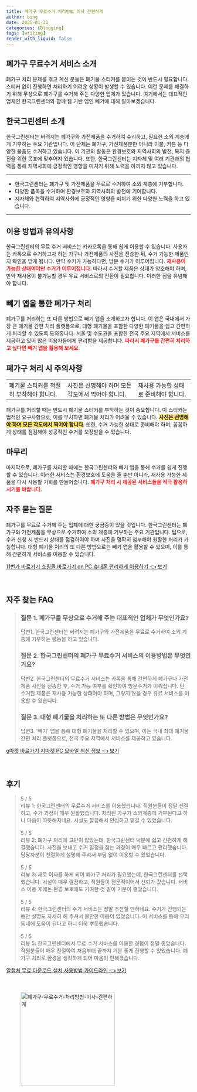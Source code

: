 ```yaml
---
title: 폐가구 무료수거 처리방법 이사 간편하게
author: bing
date: 2025-01-31
categories: [Blogging]
tags: [writing]
render_with_liquid: false
---
```



<h2 id='폐가구 무료수거 서비스 소개'>폐가구 무료수거 서비스 소개</h2>

<p>폐가구 처리 문제를 겪고 계신 분들은 폐기물 스티커를 붙이는 것이 반드시 필요합니다. 스티커 없이 진행하면 처리하기 어려운 상황이 발생할 수 있습니다. 이런 문제를 해결하기 위해 무상으로 폐가구를 수거해 주는 다양한 업체가 있습니다. 여기에서는 대표적인 업체인 한국그린센터와 함께 웹 기반 앱인 빼기에 대해 알아보겠습니다.</p>

<h2 id='한국그린센터 소개'>한국그린센터 소개</h2>

<p>한국그린센터는 버려지는 폐가구와 가전제품을 수거하여 수리하고, 필요한 소외 계층에게 기부하는 주요 기관입니다. 이 단체는 폐가구, 가전제품뿐만 아니라 이불, 커튼 등 다양한 물품도 수거하고 있습니다. 이 기관의 활동은 환경보호와 지역사회의 발전, 복지 증진을 위한 목표에 맞추어져 있습니다. 또한, 한국그린센터는 지자체 및 여러 기관과의 협력을 통해 지역사회에 긍정적인 영향을 미치기 위해 노력을 아끼지 않고 있습니다.</p>

<hr />

<ul>
    <li>한국그린센터는 폐가구 및 가전제품을 무료로 수거하여 소외 계층에 기부합니다.</li>
    <li>다양한 품목을 수거하며 환경보호와 지역사회의 발전에 기여합니다.</li>
    <li>지자체와 협력하여 지역사회에 긍정적인 영향을 미치기 위한 다양한 노력을 하고 있습니다.</li>
</ul>

<hr />

<h2 id='이용 방법과 유의사항'>이용 방법과 유의사항</h2>

<p>한국그린센터의 무료 수거 서비스는 카카오톡을 통해 쉽게 이용할 수 있습니다. 사용자는 카톡으로 수거하고자 하는 가구나 가전제품의 사진을 전송한 뒤, 수거 가능한 제품인지 확인을 받게 됩니다. 만약 수거가 가능하다면, 방문 수거가 이루어집니다. <b><span style="color: #ee2323;">재사용이 가능한 상태여야만 수거가 이루어집니다</span></b>. 따라서 수거할 제품은 상태가 양호해야 하며, 만약 재사용이 불가능할 경우 유료 서비스로의 전환이 필요합니다. 이러한 점을 유념해야 합니다.</p>

<h2 id='빼기 앱을 통한 폐가구 처리'>빼기 앱을 통한 폐가구 처리</h2>

<p>폐가구를 처리하는 또 다른 방법으로 빼기 앱을 소개하고자 합니다. 이 앱은 국내에서 가장 큰 폐기물 간편 처리 플랫폼으로, 대형 폐기물을 포함한 다양한 폐기물을 쉽고 간편하게 처리할 수 있도록 도와줍니다. 서울 및 수도권을 포함한 전국 주요 지역에서 서비스를 제공하고 있어 많은 이용자들에게 편리함을 제공합니다. <b><span style="color: #ee2323;">따라서 폐가구를 간편히 처리하고 싶다면 빼기 앱을 활용해 보세요</span></b>.</p>

<h2 id='폐가구 처리 시 주의사항'>폐가구 처리 시 주의사항</h2>

<table>
    <tr>
        <td>폐기물 스티커를 적절히 부착해야 합니다.</td>
        <td>사진은 선명해야 하며 모든 각도에서 찍어야 합니다.</td>
        <td>재사용 가능한 상태로 준비해야 합니다.</td>
    </tr>
</table>

<p>폐가구를 처리할 때는 반드시 폐기물 스티커를 부착하는 것이 중요합니다. 이 스티커는 법적인 요구사항으로, 이를 무시하면 폐기물 처리가 어려울 수 있습니다. <b><span style="background-color: #ffe066;">사진은 선명해야 하며 모든 각도에서 찍어야 합니다</span></b>. 또한, 수거 가능한 상태로 준비해야 하며, 꼼꼼하게 상태를 점검해야 성공적인 수거를 보장받을 수 있습니다.</p>

<h2 id='마무리'>마무리</h2>

<p>마지막으로, 폐가구를 처리할 때에는 한국그린센터와 빼기 앱을 통해 수거를 쉽게 진행할 수 있습니다. 이러한 서비스는 환경보호에 도움을 줄 뿐만 아니라, 재사용 가능한 제품을 다시 사용할 기회를 만들어줍니다. <b><span style="color: #ee2323;">폐가구 처리 시 제공된 서비스들을 적극 활용하시기를 바랍니다</span></b>.</p>

<h2 id='FAQ'>자주 묻는 질문</h2>

<p>폐가구를 무료로 수거해 주는 업체에 대한 궁금증이 있을 것입니다. 한국그린센터는 폐가구와 가전제품을 무상으로 수거하여 소외 계층에 기부하는 주요 기관입니다. 팁으로, 수거 신청 시 반드시 상태를 점검하여야 하며 사진을 명확히 첨부해야 원활한 처리가 가능합니다. 대형 폐기물 처리의 또 다른 방법으로는 빼기 앱을 활용할 수 있으며, 이를 통해 간편하게 서비스를 이용할 수 있습니다.</p>


<p><a class="click-button" title="11번가 바로가기 쇼핑몰 바로가기 on PC 휴대폰 편리하게 이용하기" href="https://yellowplanner.github.io/posts/11%EB%B2%88%EA%B0%80-%EB%B0%94%EB%A1%9C%EA%B0%80%EA%B8%B0-%EC%87%BC%ED%95%91%EB%AA%B0-%EB%B0%94%EB%A1%9C%EA%B0%80%EA%B8%B0-on-PC-%ED%9C%B4%EB%8C%80%ED%8F%B0-%ED%8E%B8%EB%A6%AC%ED%95%98%EA%B2%8C-%EC%9D%B4%EC%9A%A9%ED%95%98%EA%B8%B0/" rel="dofollow">11번가 바로가기 쇼핑몰 바로가기 on PC 휴대폰 편리하게 이용하기 👈 보기</a></p><br>
<h2 id='자주_찾는_FAQ'>자주 찾는 FAQ</h2>
<div itemscope="" itemtype="https://schema.org/FAQPage"> 
<blockquote> 
  <div itemscope="" itemprop="mainEntity" itemtype="https://schema.org/Question"> 
    <h3 itemprop="name">질문 1. 폐가구를 무상으로 수거해 주는 대표적인 업체가 무엇인가요?</h3> 
    <div itemscope="" itemprop="acceptedAnswer" itemtype="https://schema.org/Answer"> 
      <span itemprop="text"> 
        <p>답변1. 한국그린센터는 버려지는 폐가구와 가전제품을 무료로 수거하여 소외 계층에 기부하는 활동을 하고 있습니다.</p> 
      </span> 
    </div> 
  </div> 
  <div itemscope="" itemprop="mainEntity" itemtype="https://schema.org/Question"> 
    <h3 itemprop="name">질문 2. 한국그린센터의 폐가구 무료수거 서비스의 이용방법은 무엇인가요?</h3> 
    <div itemscope="" itemprop="acceptedAnswer" itemtype="https://schema.org/Answer"> 
      <span itemprop="text"> 
        <p>답변2. 한국그린센터의 무료수거 서비스는 카톡을 통해 간편하게 폐가구나 가전 제품 사진을 전송한 후, 수거 가능 여부를 확인하여 방문수거가 이뤄집니다. 단, 수거된 제품은 재사용 가능한 상태여야 하며, 그렇지 않을 경우 유료 서비스를 이용할 수 있습니다.</p> 
      </span> 
    </div> 
  </div> 
  <div itemscope="" itemprop="mainEntity" itemtype="https://schema.org/Question"> 
    <h3 itemprop="name">질문 3. 대형 폐기물을 처리하는 또 다른 방법은 무엇인가요?</h3> 
    <div itemscope="" itemprop="acceptedAnswer" itemtype="https://schema.org/Answer"> 
      <span itemprop="text"> 
        <p>답변3. '빼기' 앱을 통해 대형 폐기물을 처리할 수 있으며, 이는 국내 최대 폐기물 간편 처리 플랫폼으로, 전국 주요 지역에서 서비스를 제공하고 있습니다.</p> 
      </span> 
    </div> 
  </div> 
</blockquote> 
</div>
<p><a class="click-button" title="g마켓 바로가기 지마켓 PC 모바일 최신 정보" href="https://yellowplanner.github.io/posts/g%EB%A7%88%EC%BC%93-%EB%B0%94%EB%A1%9C%EA%B0%80%EA%B8%B0-%EC%A7%80%EB%A7%88%EC%BC%93-PC-%EB%AA%A8%EB%B0%94%EC%9D%BC-%EC%B5%9C%EC%8B%A0-%EC%A0%95%EB%B3%B4/" rel="dofollow">g마켓 바로가기 지마켓 PC 모바일 최신 정보 👈 보기</a></p><br>
<h2 id='후기'>후기</h2>
<div itemscope itemtype="https://schema.org/Product">
  <blockquote>
  <div itemprop="review" itemscope itemtype="https://schema.org/Review">
      <div itemprop="reviewRating" itemscope itemtype="https://schema.org/Rating"> <span itemprop="ratingValue">5</span> / <span itemprop="bestRating">5</span> </div>
      <span itemprop="reviewBody">리뷰 1: 한국그린센터의 무료수거 서비스를 이용했습니다. 직원분들이 정말 친절하고, 수거 과정이 매우 원활했습니다. 처리된 가구가 소외계층에 기부된다고 하니 마음이 따뜻해지네요. 시설도 깔끔해서 안심하고 맡길 수 있었습니다.</span>
  </div>
  <br>
  <div itemprop="review" itemscope itemtype="https://schema.org/Review">
      <div itemprop="reviewRating" itemscope itemtype="https://schema.org/Rating"> <span itemprop="ratingValue">5</span> / <span itemprop="bestRating">5</span> </div>
      <span itemprop="reviewBody">리뷰 2: 폐가구 처리에 고민이 많았는데, 한국그린센터 덕분에 쉽고 간편하게 해결했습니다. 사진을 보내고 수거 일정을 잡는 과정이 매우 빠르고 편리했습니다. 담당자분이 친절하게 설명해 주셔서 부담 없이 이용할 수 있었습니다.</span>
  </div>
  <br>
  <div itemprop="review" itemscope itemtype="https://schema.org/Review">
      <div itemprop="reviewRating" itemscope itemtype="https://schema.org/Rating"> <span itemprop="ratingValue">5</span> / <span itemprop="bestRating">5</span> </div>
      <span itemprop="reviewBody">리뷰 3: 새로 이사를 하게 되어 폐가구 처리가 필요했는데, 한국그린센터를 선택했습니다. 시설이 매우 깔끔하고, 직원들이 전문적이어서 신뢰가 갔습니다. 서비스 이용 후에는 환경 보호에도 기여한 것 같아 기분이 좋았습니다.</span>
  </div>
  <br>
  <div itemprop="review" itemscope itemtype="https://schema.org/Review">
      <div itemprop="reviewRating" itemscope itemtype="https://schema.org/Rating"> <span itemprop="ratingValue">5</span> / <span itemprop="bestRating">5</span> </div>
      <span itemprop="reviewBody">리뷰 4: 한국그린센터의 수거 서비스는 정말 추천할 만하네요. 수거가 진행되는 동안 설명도 자세히 해 주셔서 불안한 마음이 없었습니다. 이 서비스를 통해 우리 동네에 도움이 된다고 하니 더욱 뿌듯했습니다.</span>
  </div>
  <br>
  <div itemprop="review" itemscope itemtype="https://schema.org/Review">
      <div itemprop="reviewRating" itemscope itemtype="https://schema.org/Rating"> <span itemprop="ratingValue">5</span> / <span itemprop="bestRating">5</span> </div>
      <span itemprop="reviewBody">리뷰 5: 한국그린센터에서 무료 수거 서비스를 이용한 경험이 정말 좋았습니다. 직원분들이 매우 친절하여 처음부터 끝까지 기분 좋게 진행할 수 있었습니다. 폐가구 처리로 환경을 생각하게 되어 마음이 편해졌습니다.</span>
  </div>
  </blockquote>
</div>
<p><a class="click-button" title="알캡쳐 무료 다운로드 설치 사용방법 가이드라인" href="https://yellowplanner.github.io/posts/%EC%95%8C%EC%BA%A1%EC%B3%90-%EB%AC%B4%EB%A3%8C-%EB%8B%A4%EC%9A%B4%EB%A1%9C%EB%93%9C-%EC%84%A4%EC%B9%98-%EC%82%AC%EC%9A%A9%EB%B0%A9%EB%B2%95-%EA%B0%80%EC%9D%B4%EB%93%9C%EB%9D%BC%EC%9D%B8/" rel="dofollow">알캡쳐 무료 다운로드 설치 사용방법 가이드라인 👈 보기</a></p><br>
<figure class="image"><img src="https://yellowplanner.github.io/assets/img/thumbnail/폐가구-무료수거-처리방법-이사-간편하게.webp" alt="폐가구-무료수거-처리방법-이사-간편하게" width="256" height="256"></figure>